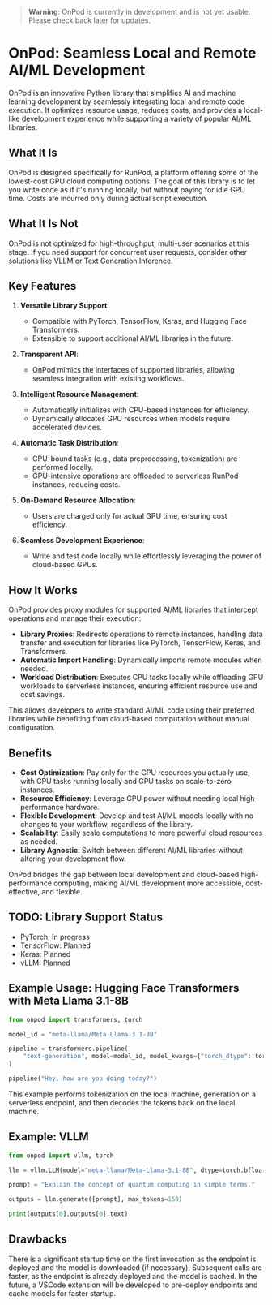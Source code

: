 > **Warning**: OnPod is currently in development and is not yet usable. Please check back later for updates.


# OnPod: Seamless Local and Remote AI/ML Development

OnPod is an innovative Python library that simplifies AI and machine learning development by seamlessly integrating local and remote code execution. It optimizes resource usage, reduces costs, and provides a local-like development experience while supporting a variety of popular AI/ML libraries.

## What It Is

OnPod is designed specifically for RunPod, a platform offering some of the lowest-cost GPU cloud computing options. The goal of this library is to let you write code as if it's running locally, but without paying for idle GPU time. Costs are incurred only during actual script execution.

## What It Is Not

OnPod is not optimized for high-throughput, multi-user scenarios at this stage. If you need support for concurrent user requests, consider other solutions like VLLM or Text Generation Inference.

## Key Features

1. **Versatile Library Support**:  
   - Compatible with PyTorch, TensorFlow, Keras, and Hugging Face Transformers.
   - Extensible to support additional AI/ML libraries in the future.

2. **Transparent API**:  
   - OnPod mimics the interfaces of supported libraries, allowing seamless integration with existing workflows.

3. **Intelligent Resource Management**:  
   - Automatically initializes with CPU-based instances for efficiency.
   - Dynamically allocates GPU resources when models require accelerated devices.

4. **Automatic Task Distribution**:  
   - CPU-bound tasks (e.g., data preprocessing, tokenization) are performed locally.
   - GPU-intensive operations are offloaded to serverless RunPod instances, reducing costs.

5. **On-Demand Resource Allocation**:  
   - Users are charged only for actual GPU time, ensuring cost efficiency.

6. **Seamless Development Experience**:  
   - Write and test code locally while effortlessly leveraging the power of cloud-based GPUs.

## How It Works

OnPod provides proxy modules for supported AI/ML libraries that intercept operations and manage their execution:

- **Library Proxies**: Redirects operations to remote instances, handling data transfer and execution for libraries like PyTorch, TensorFlow, Keras, and Transformers.
- **Automatic Import Handling**: Dynamically imports remote modules when needed.
- **Workload Distribution**: Executes CPU tasks locally while offloading GPU workloads to serverless instances, ensuring efficient resource use and cost savings.

This allows developers to write standard AI/ML code using their preferred libraries while benefiting from cloud-based computation without manual configuration.

## Benefits

- **Cost Optimization**: Pay only for the GPU resources you actually use, with CPU tasks running locally and GPU tasks on scale-to-zero instances.
- **Resource Efficiency**: Leverage GPU power without needing local high-performance hardware.
- **Flexible Development**: Develop and test AI/ML models locally with no changes to your workflow, regardless of the library.
- **Scalability**: Easily scale computations to more powerful cloud resources as needed.
- **Library Agnostic**: Switch between different AI/ML libraries without altering your development flow.

OnPod bridges the gap between local development and cloud-based high-performance computing, making AI/ML development more accessible, cost-effective, and flexible.

## TODO: Library Support Status

- PyTorch: In progress
- TensorFlow: Planned
- Keras: Planned
- vLLM: Planned

## Example Usage: Hugging Face Transformers with Meta Llama 3.1-8B

```python
from onpod import transformers, torch

model_id = "meta-llama/Meta-Llama-3.1-8B"

pipeline = transformers.pipeline(
    "text-generation", model=model_id, model_kwargs={"torch_dtype": torch.bfloat16}, device_map="auto"
)

pipeline("Hey, how are you doing today?")
```

This example performs tokenization on the local machine, generation on a serverless endpoint, and then decodes the tokens back on the local machine.

## Example: VLLM

```python
from onpod import vllm, torch

llm = vllm.LLM(model="meta-llama/Meta-Llama-3.1-8B", dtype=torch.bfloat16)

prompt = "Explain the concept of quantum computing in simple terms."

outputs = llm.generate([prompt], max_tokens=150)

print(outputs[0].outputs[0].text)
```


## Drawbacks

There is a significant startup time on the first invocation as the endpoint is deployed and the model is downloaded (if necessary). Subsequent calls are faster, as the endpoint is already deployed and the model is cached. In the future, a VSCode extension will be developed to pre-deploy endpoints and cache models for faster startup.
